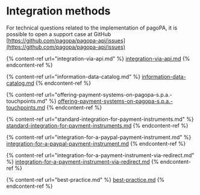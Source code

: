 # Integration methods

For technical questions related to the implementation of pagoPA, it is possible to open a support case at GitHub [https://github.com/pagopa/pagopa-api/issues](https://github.com/pagopa/pagopa-api/issues)

{% content-ref url="integration-via-api.md" %}
[integration-via-api.md](integration-via-api.md)
{% endcontent-ref %}

{% content-ref url="information-data-catalog.md" %}
[information-data-catalog.md](information-data-catalog.md)
{% endcontent-ref %}

{% content-ref url="offering-payment-systems-on-pagopa-s.p.a.-touchpoints.md" %}
[offering-payment-systems-on-pagopa-s.p.a.-touchpoints.md](offering-payment-systems-on-pagopa-s.p.a.-touchpoints.md)
{% endcontent-ref %}

{% content-ref url="standard-integration-for-payment-instruments.md" %}
[standard-integration-for-payment-instruments.md](standard-integration-for-payment-instruments.md)
{% endcontent-ref %}

{% content-ref url="integration-for-a-paypal-payment-instrument.md" %}
[integration-for-a-paypal-payment-instrument.md](integration-for-a-paypal-payment-instrument.md)
{% endcontent-ref %}

{% content-ref url="integration-for-a-payment-instrument-via-redirect.md" %}
[integration-for-a-payment-instrument-via-redirect.md](integration-for-a-payment-instrument-via-redirect.md)
{% endcontent-ref %}

{% content-ref url="best-practice.md" %}
[best-practice.md](best-practice.md)
{% endcontent-ref %}
